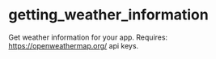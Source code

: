 # getting_weather_information
Get weather information for your app. Requires: https://openweathermap.org/ api keys.  

